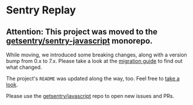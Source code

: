 # Sentry Replay

## Attention: This project was moved to the [getsentry/sentry-javascript](https://github.com/getsentry/sentry-javascript/tree/master/packages/replay) monorepo.


While moving, we introduced some breaking changes, along with a version bump from 0.x to 7.x. Please take a look at the [migration guide](https://github.com/getsentry/sentry-javascript/blob/master/packages/replay/MIGRATION.md) to find out what changed.

The project's `README` was updated along the way, too. Feel free to [take a look](https://github.com/getsentry/sentry-javascript/blob/master/packages/replay/README.md).

Please use the [getsentry/javascript](https://github.com/getsentry/sentry-javascript/) repo to open new issues and PRs.
